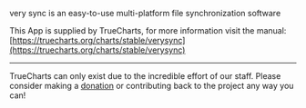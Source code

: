 very sync is an easy-to-use multi-platform file synchronization software

This App is supplied by TrueCharts, for more information visit the manual: [https://truecharts.org/charts/stable/verysync](https://truecharts.org/charts/stable/verysync)

---

TrueCharts can only exist due to the incredible effort of our staff.
Please consider making a [donation](https://truecharts.org/sponsor) or contributing back to the project any way you can!
